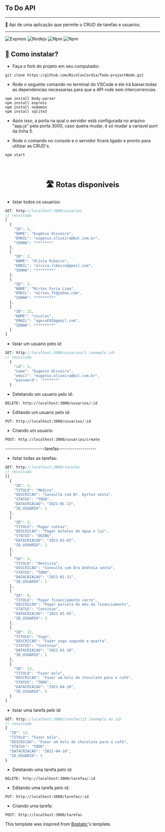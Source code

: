 ## To Do API
---

📝 Api de uma aplicação que permite o CRUD de tarefas e usuarios.

---

![Express](https://img.shields.io/badge/-Express-242424?style=for-the-badge&logo=express&logoColor=e82c2f)
![Nodejs](https://img.shields.io/badge/-Nodejs-339933?style=for-the-badge&logo=Node.js&logoColor=ffffff)
![Npm](https://img.shields.io/badge/-npm-CB3837?style=for-the-badge&logo=npm)
![Npm](https://img.shields.io/badge/-Express-2fc3e0?style=for-the-badge&logo=sqlite&logoColor=FFFFFF)


 ## 📌 Como instalar? 

- Faça o fork do projeto em seu computador.

``` 
git clone https://github.com/NicolasCardia/Todo-projectNode.git 
```
- Rode o seguinte comando no terminal do VSCode e ele irá baixar.todas as dependencias necessarias para que a API rode sem intercorrencias.

``` 
npm install body-parser
npm install express
npm install nodemon
npm install sqlite3

```

- Após isso, a porta na qual o servidor está configurada no arquivo "app.js" pela porta 3000, caso queira mudar, é só mudar a variavel port da linha 5.

- Rode o comando no console e o servidor ficará ligado e pronto para utilizar as CRUD's.

``` 
npm start
```


<br>
<br>


<strong><p style="text-align: center; font-size: 1.5rem; ">  🛣️ Rotas disponiveis </p> </strong>

- listar todos os usuarios:



``` js
GET: http://localhost:3000/usuarios 
// resultado
[
  {
    "ID": 1,
    "NOME": "Eugênio Oliveira",
    "EMAIL": "eugenio.oliveira@bol.com.br",
    "SENHA": "*******"
  },
  {
    "ID": 2,
    "NOME": "Olívia Ribeiro",
    "EMAIL": "olivia.ribeiro@gmail.com",
    "SENHA": "********"
  },
  {
    "ID": 3,
    "NOME": "Mirtes Faria Lima",
    "EMAIL": "mirtes_fl@yahoo.com",
    "SENHA": "********"
  },
  {
    "ID": 21,
    "NOME": "nicolas",
    "EMAIL": "agoraFOI@gmail.com",
    "SENHA": "********"
  }
]
```

- listar um usuario pelo id:



``` js
GET: http://localhost:3000/usuarios/1 (exemplo id) 
// resultado
  {
    "id": 1,
    "name": "Eugenio Oliveira",
    "email": "eugenio.oliveira@bol.com.br",
    "password": '*******'
  }

```

- Deletando um usuario pelo id:



``` 
DELETE: http://localhost:3000/usuarios/:id
```

- Editando um usuario pelo id:



``` 
PUT: http://localhost:3000/usuarios/:id
```


- Criando um usuario:



``` 
POST: http://localhost:3000/usuarios/create
```

--------------------tarefas-------------------

- listar todas as tarefas:


``` js
GET: http://localhost:3000/tarefas 
// resultado
[[
  {
    "ID": 2,
    "TITULO": "Médico",
    "DESCRICAO": "Consulta com Dr. Ayrton sexta",
    "STATUS": "TODO",
    "DATACRIACAO": "2021-01-13",
    "ID_USUARIO": 1
  },
  {
    "ID": 3,
    "TITULO": "Pagar contas",
    "DESCRICAO": "Pagar boletos de água e luz",
    "STATUS": "DOING",
    "DATACRIACAO": "2021-01-02",
    "ID_USUARIO": 2
  },
  {
    "ID": 5,
    "TITULO": "Dentista",
    "DESCRICAO": "Consulta com Dra Andreia sexta",
    "STATUS": "TODO",
    "DATACRIACAO": "2021-01-11",
    "ID_USUARIO": 1
  },
  {
    "ID": 6,
    "TITULO": "Pagar financiamento carro",
    "DESCRICAO": "Pagar parcela do mês do financiamento",
    "STATUS": "Contínuo",
    "DATACRIACAO": "2021-01-05",
    "ID_USUARIO": 3
  },
  {
    "ID": 12,
    "TITULO": "Yoga",
    "DESCRICAO": "Fazer yoga segunda e quarta",
    "STATUS": "Continuo",
    "DATACRIACAO": "2021-01-10",
    "ID_USUARIO": 1
  },
  {
    "ID": 13,
    "TITULO": "Fazer bolo",
    "DESCRICAO": "Fazer um bolo de chocolate para o café",
    "STATUS": "TODO",
    "DATACRIACAO": "2021-04-10",
    "ID_USUARIO": 5
  }
]
```

- listar uma tarefa pelo id:



``` js
GET: http://localhost:3000/tarefas/13 (exemplo do id)
// resultado
{
  "ID": 13,
  "TITULO": "Fazer bolo",
  "DESCRICAO": "Fazer um bolo de chocolate para o café",
  "STATUS": "TODO",
  "DATACRIACAO": "2021-04-10",
  "ID_USUARIO": 5
}
```

- Deletando uma tarefa pelo id:



``` 
DELETE: http://localhost:3000/tarefas/:id
```

- Editando uma tarefa pelo id:



``` 
PUT: http://localhost:3000/tarefas/:id
```


- Criando uma tarefa:



``` 
POST: http://localhost:3000/tarefas
```


This template was inspired from [Bgstatic](https://github.com/Vitor-Vaz)'s template.




